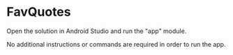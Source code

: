 # FavQuotes

Open the solution in Android Studio and run the "app" module.

No additional instructions or commands are required in order to run the app.